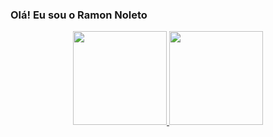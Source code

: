 ### Olá! Eu sou o Ramon Noleto
<div align="center">
  <a href="https://github.com/RNoleto">
  <img height="150em" src="https://github-readme-stats.vercel.app/api?username=RNoleto&show_icons=true&theme=dark&include_all_commits=true&count_private=true"/>
  <img height="150em" src="https://github-readme-stats.vercel.app/api/top-langs/?username=RNoleto&layout=compact&langs_count=7&theme=dark"/>
</div>
